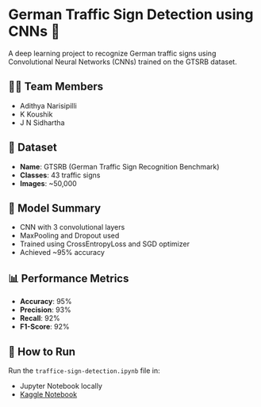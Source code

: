 # German Traffic Sign Detection using CNNs 🚦

A deep learning project to recognize German traffic signs using Convolutional Neural Networks (CNNs) trained on the GTSRB dataset.

## 👨‍💻 Team Members
- Adithya Narisipilli
- K Koushik
- J N Sidhartha

## 📁 Dataset
- **Name**: GTSRB (German Traffic Sign Recognition Benchmark)
- **Classes**: 43 traffic signs
- **Images**: ~50,000

## 🧠 Model Summary
- CNN with 3 convolutional layers
- MaxPooling and Dropout used
- Trained using CrossEntropyLoss and SGD optimizer
- Achieved ~95% accuracy

## 📊 Performance Metrics
- **Accuracy**: 95%
- **Precision**: 93%
- **Recall**: 92%
- **F1-Score**: 92%

## 📌 How to Run
Run the `traffice-sign-detection.ipynb` file in:
- Jupyter Notebook locally
- [Kaggle Notebook](https://kaggle.com)
